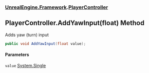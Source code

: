 ### [UnrealEngine.Framework](./UnrealEngine-Framework.md 'UnrealEngine.Framework').[PlayerController](./PlayerController.md 'UnrealEngine.Framework.PlayerController')
## PlayerController.AddYawInput(float) Method
Adds yaw (turn) input  
```csharp
public void AddYawInput(float value);
```
#### Parameters
<a name='UnrealEngine-Framework-PlayerController-AddYawInput(float)-value'></a>
`value` [System.Single](https://docs.microsoft.com/en-us/dotnet/api/System.Single 'System.Single')  
  
